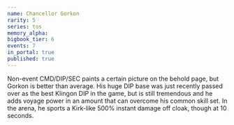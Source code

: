 ```yaml
---
name: Chancellor Gorkon
rarity: 5
series: tos
memory_alpha:
bigbook_tier: 6
events: 7
in_portal: true
published: true
---
```


Non-event CMD/DIP/SEC paints a certain picture on the behold page, but Gorkon is better than average. His huge DIP base was just recently passed over as the best Klingon DIP in the game, but is still tremendous and he adds voyage power in an amount that can overcome his common skill set. In the arena, he sports a Kirk-like 500% instant damage off cloak, though at 10 seconds.

